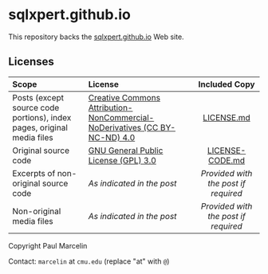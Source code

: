 # sqlxpert.github.io

This repository backs the [sqlxpert.github.io](https://sqlxpert.github.io) Web site.

## Licenses

|Scope|License|Included Copy|
|:---|:---|:---:|
|Posts (except source code portions), index pages, original media files|[Creative Commons Attribution-NonCommercial-NoDerivatives (CC BY-NC-ND) 4.0](https://creativecommons.org/licenses/by-nc-nd/4.0/legalcode.en)|[LICENSE.md](/LICENSE.md)|
|Original source code|[GNU General Public License (GPL) 3.0](http://www.gnu.org/licenses/gpl-3.0.html)|[LICENSE-CODE.md](/LICENSE-CODE.md)|
|Excerpts of non-original source code|_As indicated in the post_|_Provided with the post if required_|
|Non-original media files|_As indicated in the post_|_Provided with the post if required_|

Copyright Paul Marcelin

Contact: `marcelin` at `cmu.edu` (replace "at" with `@`)
